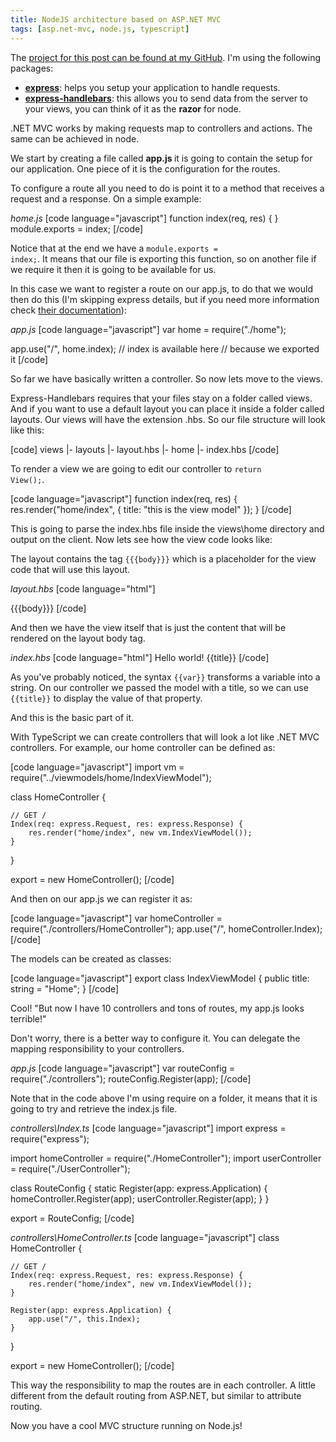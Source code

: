```yaml
---
title: NodeJS architecture based on ASP.NET MVC
tags: [asp.net-mvc, node.js, typescript]
---
```


The <a href="https://github.com/brunolm/NodeExpress4" target="_blank">project for this post can be found at my GitHub</a>. I'm using the following packages:
<ul>
	<li><strong><a href="http://expressjs.com/starter/hello-world.html" target="_blank">express</a></strong>: helps you setup your application to handle requests.</li>
	<li><strong><a href="https://github.com/ericf/express-handlebars" target="_blank">express-handlebars</a></strong>: this allows you to send data from the server to your views, you can think of it as the <strong>razor</strong> for node.</li>
</ul>
.NET MVC works by making requests map to controllers and actions. The same can be achieved in node.
<!--more-->

We start by creating a file called <strong>app.js </strong>it is going to contain the setup for our application. One piece of it is the configuration for the routes.

To configure a route all you need to do is point it to a method that receives a request and a response. On a simple example:

<em>home.js</em>
[code language="javascript"]
function index(req, res) { }
module.exports = index;
[/code]

Notice that at the end we have a <code>module.exports = index;</code>. It means that our file is exporting this function, so on another file if we require it then it is going to be available for us.

In this case we want to register a route on our app.js, to do that we would then do this (I'm skipping express details, but if you need more information check <a href="http://expressjs.com/starter/hello-world.html" target="_blank">their documentation</a>):

<em>app.js</em>
[code language="javascript"]
var home = require("./home");

app.use("/", home.index); // index is available here
                          // because we exported it
[/code]

So far we have basically written a controller. So now lets move to the views.

Express-Handlebars requires that your files stay on a folder called views. And if you want to use a default layout you can place it inside a folder called layouts. Our views will have the extension .hbs. So our file structure will look like this:

[code]
views
|- layouts
   |- layout.hbs
|- home
   |- index.hbs
[/code]

To render a view we are going to edit our controller to <code>return View();</code>.

[code language="javascript"]
function index(req, res) {
    res.render("home/index", { title: "this is the view model" });
}
[/code]

This is going to parse the index.hbs file inside the views\home directory and output on the client. Now lets see how the view code looks like:

The layout contains the tag <code>{{{body}}}</code> which is a placeholder for the view code that will use this layout.

<em>layout.hbs</em>
[code language="html"]
<html>
<head>
    <title>{{title}} | NodeJS + Express + Handlebars</title>
</head>
<body>
    {{{body}}}
</body>
</html>
[/code]

And then we have the view itself that is just the content that will be rendered on the layout body tag.

<em>index.hbs</em>
[code language="html"]
Hello world! {{title}}
[/code]

As you've probably noticed, the syntax <code>{{var}}</code> transforms a variable into a string. On our controller we passed the model with a title, so we can use <code>{{title}}</code> to display the value of that property.

And this is the basic part of it.

With TypeScript we can create controllers that will look a lot like .NET MVC controllers. For example, our home controller can be defined as:

[code language="javascript"]
import vm = require("../viewmodels/home/IndexViewModel");

class HomeController {

    // GET /
    Index(req: express.Request, res: express.Response) {
        res.render("home/index", new vm.IndexViewModel());
    }
}

export = new HomeController();
[/code]

And then on our app.js we can register it as:

[code language="javascript"]
var homeController = require("./controllers/HomeController");
app.use("/", homeController.Index);
[/code]

The models can be created as classes:

[code language="javascript"]
export class IndexViewModel {
    public title: string = "Home";
}
[/code]

Cool! "But now I have 10 controllers and tons of routes, my app.js looks terrible!"

Don't worry, there is a better way to configure it. You can delegate the mapping responsibility to your controllers.

<em>app.js</em>
[code language="javascript"]
var routeConfig = require("./controllers");
routeConfig.Register(app);
[/code]

Note that in the code above I'm using require on a folder, it means that it is going to try and retrieve the index.js file.

<em>controllers\Index.ts</em>
[code language="javascript"]
import express = require("express");

import homeController = require("./HomeController");
import userController = require("./UserController");

class RouteConfig {
    static Register(app: express.Application) {
        homeController.Register(app);
        userController.Register(app);
    }
}

export = RouteConfig;
[/code]

<em>controllers\HomeController.ts</em>
[code language="javascript"]
class HomeController {

    // GET /
    Index(req: express.Request, res: express.Response) {
        res.render("home/index", new vm.IndexViewModel());
    }

    Register(app: express.Application) {
        app.use("/", this.Index);
    }
}

export = new HomeController();
[/code]

This way the responsibility to map the routes are in each controller. A little different from the default routing from ASP.NET, but similar to attribute routing.

Now you have a cool MVC structure running on Node.js!
